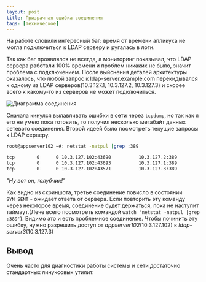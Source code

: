 ```yaml
---
layout: post
title: Призрачная ошибка соединения
tags: [техническое]
---
```


На работе словили интересный баг: время от времени апликуха не могла подключиться к LDAP серверу и ругалась в логи.
<!--more-->

Так как баг проявлялся не всегда, а мониторинг показывал, что LDAP сервера работали 100% времени и проблем никаких не было, значит проблема с подключением. После выйснения деталей архитектуры оказалось, что любой запрос к ldap-server.example.com перекидывался к одному из LDAP серверов(10.3.127.1, 10.3.127.2, 10.3.127.3) и скорее всего к какому-то из серверов не может подключиться.

![Диаграмма соединения](../../../assets/img/ldap-connection-fails/diagram.png)

Сначала кинулся вылавливать ошибки в сети через `tcpdump`, но так как я его не умею пока готовить, то получил несколько мегабайт данных сетевого соединения. Второй идеей было посмотреть текущие запросы к LDAP серверу.
```bash
root@appserver102 ~#: netstat -natpul |grep :389

tcp        0      0 10.3.127.102:43690          10.3.127.2:389           CLOSED   16947/java
tcp        0      0 10.3.127.102:43693          10.3.127.1:389           CLOSED   16947/java
tcp        0      0 10.3.127.102:43571          10.3.127.3:389           SYN_SENT 16947/java
```

*"Ну вот он, голубчик!"*

Как видно из скриншота, третье соединение повисло в состоянии `SYN_SENT` - ожидает ответа от сервера. Если повторить эту команду через некоторое время, соединение будет держаться, пока не наступит таймаут.(Лече всего посмотреть командой `watch 'netstat -natpul |grep :389'`). Видимо это и есть проблемное соединение.
Чтобы починить эту ошибку, нужно разрешить доступ от *appserver102*(10.3.127.102) к *ldap-server3*(10.3.127.3)

## Вывод

Очень часто для диагностики работы системы и сети достаточно стандартных линуксовых утилит.
